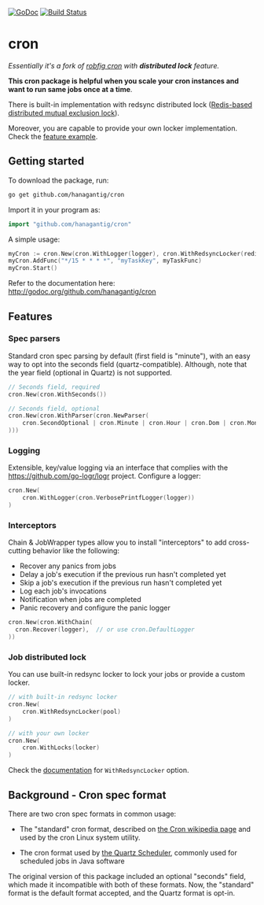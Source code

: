 [![GoDoc](http://godoc.org/github.com/hanagantig/cron?status.png)](http://godoc.org/github.com/hanagantig/cron)
[![Build Status](https://travis-ci.org/hanagantig/cron.svg?branch=main)](https://travis-ci.com/hanagantig/cron)

# cron

*Essentially it's a fork of [robfig cron](https://github.com/robfig/cron) with **distributed lock** feature.*

**This cron package is helpful when you scale your cron instances and want to run same jobs once at a time**.

There is built-in implementation with redsync distributed lock
([Redis-based distributed mutual exclusion lock](https://github.com/go-redsync/redsync)).

Moreover, you are capable to provide your own locker implementation.
Check the [feature example](#job-distributed-lock). 

## Getting started
To download the package, run:
```bash
go get github.com/hanagantig/cron
```

Import it in your program as:
```go
import "github.com/hanagantig/cron"
```

A simple usage:
```go
myCron := cron.New(cron.WithLogger(logger), cron.WithRedsyncLocker(redisPool))
myCron.AddFunc("*/15 * * * *", "myTaskKey", myTaskFunc)
myCron.Start()
```

Refer to the documentation here: http://godoc.org/github.com/hanagantig/cron

## Features
### Spec parsers
Standard cron spec parsing by default (first field is "minute"), with an easy way to opt into the seconds field (quartz-compatible). Although, note that the year field (optional in Quartz) is not supported.
```go
// Seconds field, required
cron.New(cron.WithSeconds())

// Seconds field, optional
cron.New(cron.WithParser(cron.NewParser(
	cron.SecondOptional | cron.Minute | cron.Hour | cron.Dom | cron.Month | cron.Dow | cron.Descriptor,
)))
```
### Logging
Extensible, key/value logging via an interface that complies with the https://github.com/go-logr/logr project.
Configure a logger:
```go
cron.New(
    cron.WithLogger(cron.VerbosePrintfLogger(logger))
)
```

### Interceptors
Chain & JobWrapper types allow you to install "interceptors" to add cross-cutting behavior like the following:
  - Recover any panics from jobs
  - Delay a job's execution if the previous run hasn't completed yet
  - Skip a job's execution if the previous run hasn't completed yet
  - Log each job's invocations
  - Notification when jobs are completed
  - Panic recovery and configure the panic logger
```go
cron.New(cron.WithChain(
  cron.Recover(logger),  // or use cron.DefaultLogger
))
```
### Job distributed lock
You can use built-in redsync locker to lock your jobs or provide a custom locker.
```go
// with built-in redsync locker
cron.New(
    cron.WithRedsyncLocker(pool)
)

// with your own locker
cron.New(
    cron.WithLocks(locker)
)
```

Check the [documentation](https://pkg.go.dev/github.com/hanagantig/cron#WithRedsyncLocker) for `WithRedsyncLocker` option.
## Background - Cron spec format

There are two cron spec formats in common usage:

- The "standard" cron format, described on [the Cron wikipedia page] and used by
  the cron Linux system utility.

- The cron format used by [the Quartz Scheduler], commonly used for scheduled
  jobs in Java software

[the Cron wikipedia page]: https://en.wikipedia.org/wiki/Cron
[the Quartz Scheduler]: http://www.quartz-scheduler.org/documentation/quartz-2.3.0/tutorials/tutorial-lesson-06.html

The original version of this package included an optional "seconds" field, which
made it incompatible with both of these formats. Now, the "standard" format is
the default format accepted, and the Quartz format is opt-in.